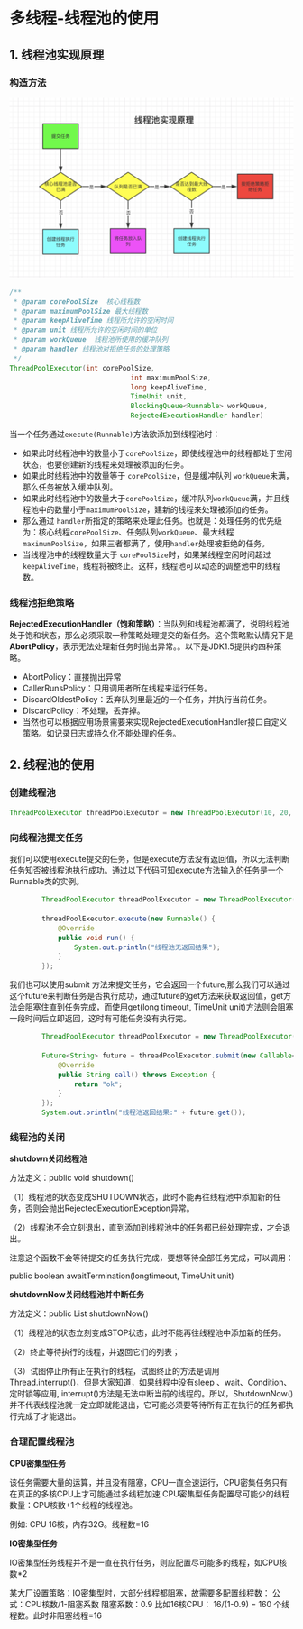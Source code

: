 # 多线程-线程池的使用



## 1. 线程池实现原理

### 构造方法

![线程池实现原理](../assets/线程池实现原理-1486251.png)

```java
/**
 * @param corePoolSize  核心线程数
 * @param maximumPoolSize 最大线程数
 * @param keepAliveTime 线程所允许的空闲时间
 * @param unit 线程所允许的空闲时间的单位
 * @param workQueue  线程池所使用的缓冲队列
 * @param handler 线程池对拒绝任务的处理策略
 */
ThreadPoolExecutor(int corePoolSize,
                              int maximumPoolSize,
                              long keepAliveTime,
                              TimeUnit unit,
                              BlockingQueue<Runnable> workQueue,
                              RejectedExecutionHandler handler)
```

当一个任务通过`execute(Runnable)`方法欲添加到线程池时：

- 如果此时线程池中的数量小于`corePoolSize`，即使线程池中的线程都处于空闲状态，也要创建新的线程来处理被添加的任务。
- 如果此时线程池中的数量等于 `corePoolSize`，但是缓冲队列 `workQueue`未满，那么任务被放入缓冲队列。
- 如果此时线程池中的数量大于`corePoolSize`，缓冲队列`workQueue`满，并且线程池中的数量小于`maximumPoolSize`，建新的线程来处理被添加的任务。
- 那么通过 `handler`所指定的策略来处理此任务。也就是：处理任务的优先级为：核心线程`corePoolSize`、任务队列`workQueue`、最大线程`maximumPoolSize`，如果三者都满了，使用`handler`处理被拒绝的任务。
- 当线程池中的线程数量大于 `corePoolSize`时，如果某线程空闲时间超过`keepAliveTime`，线程将被终止。这样，线程池可以动态的调整池中的线程数。



### 线程池拒绝策略

**RejectedExecutionHandler（饱和策略）**：当队列和线程池都满了，说明线程池处于饱和状态，那么必须采取一种策略处理提交的新任务。这个策略默认情况下是**AbortPolicy**，表示无法处理新任务时抛出异常。。以下是JDK1.5提供的四种策略。

- AbortPolicy：直接抛出异常
- CallerRunsPolicy：只用调用者所在线程来运行任务。
- DiscardOldestPolicy：丢弃队列里最近的一个任务，并执行当前任务。
- DiscardPolicy：不处理，丢弃掉。
- 当然也可以根据应用场景需要来实现RejectedExecutionHandler接口自定义策略。如记录日志或持久化不能处理的任务。



## 2. 线程池的使用

### 创建线程池

```java
ThreadPoolExecutor threadPoolExecutor = new ThreadPoolExecutor(10, 20, 5, TimeUnit.SECONDS, new LinkedBlockingDeque<>(60));

```



### 向线程池提交任务

我们可以使用execute提交的任务，但是execute方法没有返回值，所以无法判断任务知否被线程池执行成功。通过以下代码可知execute方法输入的任务是一个Runnable类的实例。

```java
        ThreadPoolExecutor threadPoolExecutor = new ThreadPoolExecutor(10, 20, 5, TimeUnit.SECONDS, new LinkedBlockingDeque<>(60));

        threadPoolExecutor.execute(new Runnable() {
            @Override
            public void run() {
                System.out.println("线程池无返回结果");
            }
        });
```

我们也可以使用submit 方法来提交任务，它会返回一个future,那么我们可以通过这个future来判断任务是否执行成功，通过future的get方法来获取返回值，get方法会阻塞住直到任务完成，而使用get(long timeout, TimeUnit unit)方法则会阻塞一段时间后立即返回，这时有可能任务没有执行完。

```java
        ThreadPoolExecutor threadPoolExecutor = new ThreadPoolExecutor(10, 20, 5, TimeUnit.SECONDS, new LinkedBlockingDeque<>(60));

        Future<String> future = threadPoolExecutor.submit(new Callable<String>() {
            @Override
            public String call() throws Exception {
                return "ok";
            }
        });
        System.out.println("线程池返回结果:" + future.get());
```



### 线程池的关闭

**shutdown关闭线程池**

方法定义：public void shutdown()

（1）线程池的状态变成SHUTDOWN状态，此时不能再往线程池中添加新的任务，否则会抛出RejectedExecutionException异常。

（2）线程池不会立刻退出，直到添加到线程池中的任务都已经处理完成，才会退出。 

注意这个函数不会等待提交的任务执行完成，要想等待全部任务完成，可以调用：

public boolean awaitTermination(longtimeout, TimeUnit unit)



**shutdownNow关闭线程池并中断任务**

方法定义：public List<Runnable> shutdownNow()

（1）线程池的状态立刻变成STOP状态，此时不能再往线程池中添加新的任务。

（2）终止等待执行的线程，并返回它们的列表；

（3）试图停止所有正在执行的线程，试图终止的方法是调用Thread.interrupt()，但是大家知道，如果线程中没有sleep 、wait、Condition、定时锁等应用, interrupt()方法是无法中断当前的线程的。所以，ShutdownNow()并不代表线程池就一定立即就能退出，它可能必须要等待所有正在执行的任务都执行完成了才能退出。



### 合理配置线程池

**CPU密集型任务**

该任务需要大量的运算，并且没有阻塞，CPU一直全速运行，CPU密集任务只有在真正的多核CPU上才可能通过多线程加速 CPU密集型任务配置尽可能少的线程数量：CPU核数+1个线程的线程池。

例如: CPU 16核，内存32G。线程数=16



**IO密集型任务**

IO密集型任务线程并不是一直在执行任务，则应配置尽可能多的线程，如CPU核数*2

某大厂设置策略：IO密集型时，大部分线程都阻塞，故需要多配置线程数： 公式：CPU核数/1-阻塞系数 阻塞系数：0.9 比如16核CPU： 16/(1-0.9) = 160 个线程数。此时非阻塞线程=16